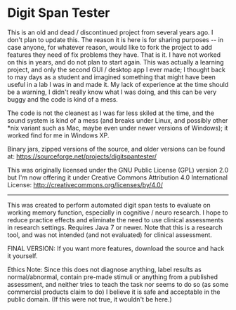 # Digit Span Tester

This is an old and dead / discontinued project from several years ago.  I don't plan to update this.  The reason it is here is for sharing purposes -- in case anyone, for whatever reason, would like to fork the project to add features they need of fix problems they have.  That is it.  I have not worked on this in years, and do not plan to start again.  This was actually a learning project, and only the second GUI / desktop app I ever made; I thought back to may days as a student and imagined something that might have been useful in a lab I was in and made it.  My lack of experience at the time should be a warning, I didn't really know what I was doing, and this can be very buggy and the code is kind of a mess.

The code is not the cleanest as I was far less skiled at the time, and the sound system is kind of a mess (and breaks under Linux, and possibly other *nix variant such as Mac, maybe even under newer versions of Windows); it worked find for me in Windows XP.

Binary jars, zipped versions of the source, and older versions can be found at:
https://sourceforge.net/projects/digitspantester/

This was originally licensed under the GNU Public License (GPL) version 2.0 but I'm now offering it under Creative Commons Attribution 4.0 International License: http://creativecommons.org/licenses/by/4.0/ 

------------------------------------------------------------------------------

This was created to perform automated digit span tests to evaluate on working memory function, especially in cognitive / neuro research. I hope to reduce practice effects and eliminate the need to use clinical assessments in research settings. Requires Java 7 or newer. Note that this is a research tool, and was not intended (and not evaluated) for clinical assessment.

FINAL VERSION: If you want more features, download the source and hack it yourself.

Ethics Note: Since this does not diagnose anything, label results as normal/abnormal, contain pre-made stimuli or anything from a published assessment, and neither tries to teach the task nor seems to do so (as some commercial products claim to do) I believe it is safe and acceptable in the public domain. (If this were not true, it wouldn't be here.)
